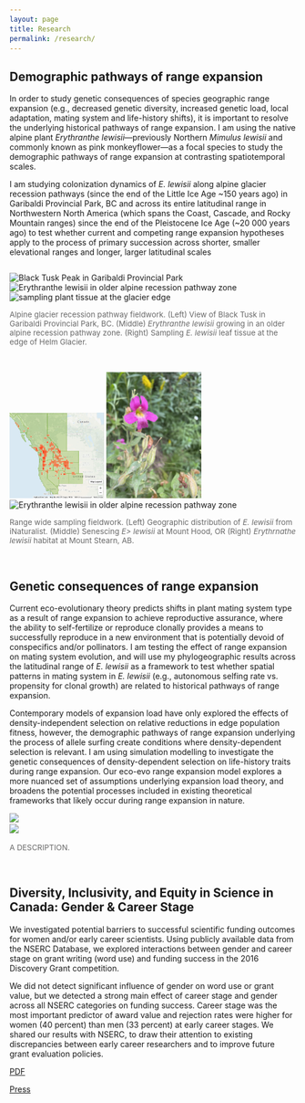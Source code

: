 ```yaml
---
layout: page
title: Research
permalink: /research/
---
```


<h2> Demographic pathways of range expansion </h2>

In order to study genetic consequences of species geographic range expansion (e.g., decreased genetic diversity, increased genetic load, local adaptation, mating system and life-history shifts), it is important to resolve the underlying historical pathways of range expansion. I am using the native alpine plant <i>Erythranthe lewisii</i>—previously Northern <i>Mimulus lewisii</i> and commonly known as pink monkeyflower—as a focal species to study the demographic pathways of range expansion at contrasting spatiotemporal scales.
<p>
I am studying colonization dynamics of <i>E. lewisii</i> along alpine glacier recession pathways (since the end of the Little Ice Age ~150 years ago) in Garibaldi Provincial Park, BC and across its entire latitudinal range in Northwestern North America (which spans the Coast, Cascade, and Rocky Mountain ranges) since the end of the Pleistocene Ice Age (~20 000 years ago) to test whether current and competing range expansion hypotheses apply to the process of primary succession across shorter, smaller elevational ranges and longer,  larger latitudinal scales
 
  <div class="row">
  <div class="column">
 <p float="left">
   <img src="/assets/Garibaldi_balck_tusk.jpg" alt="Black Tusk Peak in Garibaldi Provincial Park" style="width:31%">
 <img src="/assets/E_lewisii_core.jpg" alt="Erythranthe lewisii in older alpine recession pathway zone" style="width:35%">
  <img src="/assets/E_lewisii_edge.jpg" alt="sampling plant tissue at the glacier edge" style="width:31%">
 <p style="font-size:10pt;color:DimGrey"> Alpine glacier recession pathway fieldwork. (Left) View of Black Tusk in Garibaldi Provincial Park, BC. (Middle) <i>Erythranthe lewisii</i> growing in an older alpine recession pathway zone. (Right) Sampling <i>E. lewisii</i> leaf tissue at the edge of Helm Glacier. </p>
</div>
<br>

  <div class="row">
  <div class="column">
 <p float="left">
   <img src="/assets/lewisii_range_map.png" alt="Black Tusk Peak in Garibaldi Provincial Park" style="width:33%">
 <img src="/assets/Lewisii_1.jpg" alt="Erythranthe lewisii in older alpine recession pathway zone" style="width:33%">
   <img src="/assets/2021-08-09 11.49.11.jpg" alt="Erythranthe lewisii in older alpine recession pathway zone" style="width:33%">
<p style="font-size:10pt;color:DimGrey"> Range wide sampling fieldwork. (Left) Geographic distribution of <i>E. lewisii</i> from iNaturalist. (Middle) Senescing <i>E> lewisii</i> at Mount Hood, OR (Right) <i>Erythrnathe lewisii</i> habitat at Mount Stearn, AB.  </p>
</div>
<br>

<h2> Genetic consequences of range expansion </h2>

Current eco-evolutionary theory predicts shifts in plant mating system type as a result of range expansion to achieve reproductive assurance, where the ability to self-fertilize or reproduce clonally provides a means to successfully reproduce in a new environment that is potentially devoid of conspecifics and/or pollinators. I am testing the effect of range expansion on mating system evolution, and will use my phylogeographic results across the latitudinal range of <i> E. lewisii</i> as a framework to test whether spatial patterns in mating system in <i> E. lewisii</i> (e.g., autonomous selfing rate vs. propensity for clonal growth) are related to historical pathways of range expansion.
<p>
 <p>
 Contemporary models of expansion load have only explored the effects of density-independent selection on relative reductions in edge population fitness, however, the demographic pathways of range expansion underlying the process of allele surfing create conditions where density-dependent selection is relevant. I am using simulation modelling to investigate the genetic consequences of density-dependent selection on life-history traits during range expansion. Our eco-evo range expansion model explores a more nuanced set of assumptions underlying expansion load theory, and broadens the potential processes included in existing theoretical frameworks that likely occur during range expansion in nature.

<div class="row">
 <div class="column2">
   <img src="/assets/PHOTO_OF_LEWISII_RANGE.jpg" style="width:100%">
 </div>
 <div class="column2">
   <img src="/assets/PHOTO_OF_LEWISII_FLOWER.jpg" style="width:100%">
 </div>
 <p style="font-size:10pt;color:DimGrey"> A DESCRIPTION.</p>
</div>
<br>
   
<h2> Diversity, Inclusivity, and Equity in Science in Canada: Gender & Career Stage </h2>

We investigated potential barriers to successful scientific funding outcomes for women and/or early career scientists. Using publicly available data from the NSERC Database, we explored interactions between gender and career stage on grant writing (word use) and funding success in the 2016 Discovery Grant competition.
<p>
 <p>
 We did not detect significant influence of gender on word use or grant value, but we detected a strong main effect of career stage and gender across all NSERC categories on funding success. Career stage was the most important predictor of award value and rejection rates were higher for women (40 percent) than men (33 percent) at early career stages. We shared our results with NSERC, to draw their attention to existing discrepancies between early career researchers and to improve future grant evaluation policies. 
   <p>
<a href="https://www.zoology.ubc.ca/~otto/Reprints/Urquhart-Cronish2019.pdf"> PDF </a>
  <p>
<a href="https://www.universityaffairs.ca/news/news-article/study-finds-gender-differences-in-success-rates-for-canadian-scientific-research-grants/"> Press </a> 

